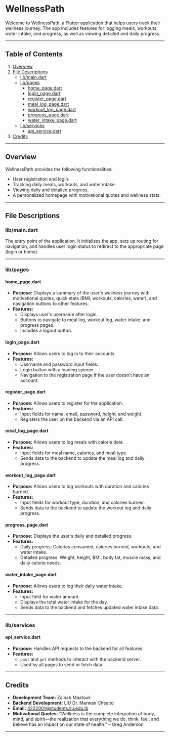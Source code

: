 # WellnessPath

Welcome to WellnessPath, a Flutter application that helps users track their wellness journey. The app includes features for logging meals, workouts, water intake, and progress, as well as viewing detailed and daily progress.

---

## Table of Contents

1. [Overview](#overview)
2. [File Descriptions](#file-descriptions)
    - [lib/main.dart](#libmaindart)
    - [lib/pages](#libpages)
        - [home_page.dart](#libpageshome_pagedart)
        - [login_page.dart](#libpageslogin_pagedart)
        - [register_page.dart](#libpagesregister_pagedart)
        - [meal_log_page.dart](#libpagesmeal_log_pagedart)
        - [workout_log_page.dart](#libpagesworkout_log_pagedart)
        - [progress_page.dart](#libpagesprogress_pagedart)
        - [water_intake_page.dart](#libpageswater_intake_pagedart)
    - [lib/services](#libservices)
        - [api_service.dart](#libservicesapi_servicedart)
3. [Credits](#credits)

---

## Overview

WellnessPath provides the following functionalities:
- User registration and login.
- Tracking daily meals, workouts, and water intake.
- Viewing daily and detailed progress.
- A personalized homepage with motivational quotes and wellness stats.

---

## File Descriptions

### lib/main.dart
The entry point of the application. It initializes the app, sets up routing for navigation, and handles user login status to redirect to the appropriate page (login or home).

---

### lib/pages

#### home_page.dart
- **Purpose:** Displays a summary of the user's wellness journey with motivational quotes, quick stats (BMI, workouts, calories, water), and navigation buttons to other features.
- **Features:**
  - Displays user's username after login.
  - Buttons to navigate to meal log, workout log, water intake, and progress pages.
  - Includes a logout button.

#### login_page.dart
- **Purpose:** Allows users to log in to their accounts.
- **Features:**
  - Username and password input fields.
  - Login button with a loading spinner.
  - Navigation to the registration page if the user doesn't have an account.

#### register_page.dart
- **Purpose:** Allows users to register for the application.
- **Features:**
  - Input fields for name, email, password, height, and weight.
  - Registers the user on the backend via an API call.

#### meal_log_page.dart
- **Purpose:** Allows users to log meals with calorie data.
- **Features:**
  - Input fields for meal name, calories, and meal type.
  - Sends data to the backend to update the meal log and daily progress.

#### workout_log_page.dart
- **Purpose:** Allows users to log workouts with duration and calories burned.
- **Features:**
  - Input fields for workout type, duration, and calories burned.
  - Sends data to the backend to update the workout log and daily progress.

#### progress_page.dart
- **Purpose:** Displays the user's daily and detailed progress.
- **Features:**
  - Daily progress: Calories consumed, calories burned, workouts, and water intake.
  - Detailed progress: Weight, height, BMI, body fat, muscle mass, and daily calorie needs.

#### water_intake_page.dart
- **Purpose:** Allows users to log their daily water intake.
- **Features:**
  - Input field for water amount.
  - Displays the total water intake for the day.
  - Sends data to the backend and fetches updated water intake data.

---

### lib/services

#### api_service.dart
- **Purpose:** Handles API requests to the backend for all features.
- **Features:**
  - `post` and `get` methods to interact with the backend server.
  - Used by all pages to send or fetch data.

---

## Credits

- **Development Team:** Zainab Maatouk 
- **Backend Development:** LIU Dr. Marwan Cheaito
- **Email:** 4232001@students.liu.edu.lb
- **Motivational Quotes:** "Wellness is the complete integration of body, mind, and spirit—the realization that everything we do, think, feel, and believe has an impact on our state of health." – Greg Anderson

---
